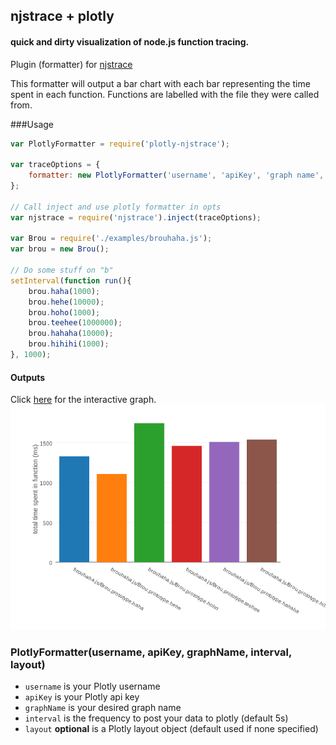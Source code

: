 ## njstrace + plotly
#### quick and dirty visualization of node.js function tracing. 	
Plugin (formatter) for [njstrace](https://github.com/ValYouW/njsTrace)

This formatter will output a bar chart with each bar representing the time spent in each function. Functions are labelled with the file they were called from.

###Usage
```javascript
var PlotlyFormatter = require('plotly-njstrace');

var traceOptions = { 
	formatter: new PlotlyFormatter('username', 'apiKey', 'graph name', 5000) 
};

// Call inject and use plotly formatter in opts
var njstrace = require('njstrace').inject(traceOptions);

var Brou = require('./examples/brouhaha.js');
var brou = new Brou();

// Do some stuff on "b"
setInterval(function run(){
    brou.haha(1000);
    brou.hehe(10000);
    brou.hoho(1000);
    brou.teehee(1000000);
    brou.hahaha(10000);
    brou.hihihi(1000);
}, 1000);
```

#### Outputs
Click [here](https://plot.ly/~alexander.daniel/33) for the interactive graph.
![Output](readme.png)


### PlotlyFormatter(username, apiKey, graphName, interval, layout)	
- `username` is your Plotly username
- `apiKey` is your Plotly api key
- `graphName` is your desired graph name
- `interval` is the frequency to post your data to plotly (default 5s)
- `layout` **optional** is a Plotly layout object (default used if none specified)
